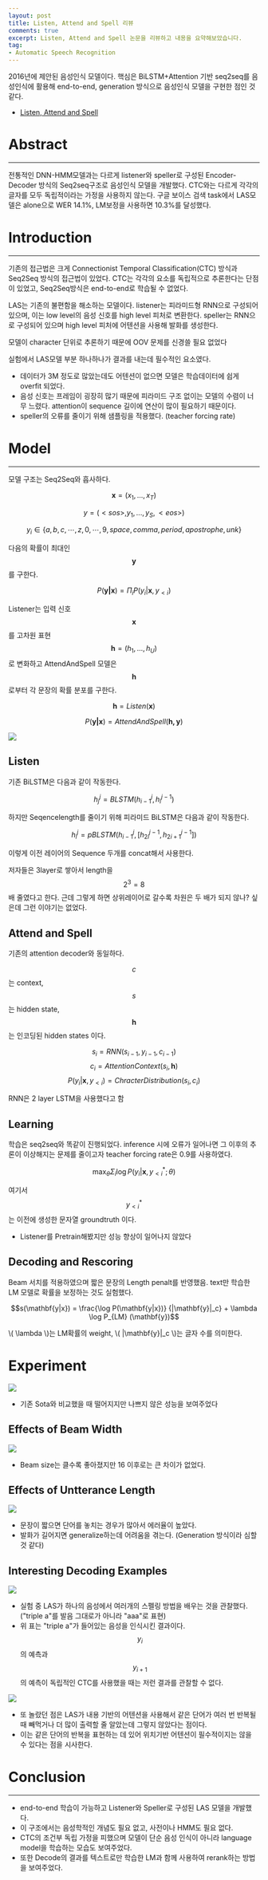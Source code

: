 ```yaml
---
layout: post
title: Listen, Attend and Spell 리뷰
comments: true
excerpt: Listen, Attend and Spell 논문을 리뷰하고 내용을 요약해보았습니다.
tag:
- Automatic Speech Recognition
---
```


<script type="text/javascript" src="https://cdnjs.cloudflare.com/ajax/libs/mathjax/2.7.0/MathJax.js?config=TeX-AMS_CHTML"></script>

2016년에 제안된 음성인식 모델이다. 핵심은 BiLSTM+Attention 기반 seq2seq를 음성인식에 활용해 end-to-end, generation 방식으로 음성인식 모델을 구현한 점인 것 같다.

- [Listen, Attend and Spell](https://arxiv.org/abs/1508.01211)
# Abstract

---

전통적인 DNN-HMM모델과는 다르게 listener와 speller로 구성된 Encoder-Decoder 방식의 Seq2seq구조로 음성인식 모델을 개발했다. CTC와는 다르게 각각의 글자를 모두 독립적이라는 가정을 사용하지 않는다. 구글 보이스 검색 task에서 LAS모델은 alone으로 WER 14.1%, LM보정을 사용하면 10.3%를 달성했다.

# Introduction

---

기존의 접근법은 크게 Connectionist Temporal Classification(CTC) 방식과 Seq2Seq 방식의 접근법이 있었다. CTC는 각각의 요소를 독립적으로 추론한다는 단점이 있었고, Seq2Seq방식은 end-to-end로 학습될 수 없었다.

LAS는 기존의 불편함을 해소하는 모델이다. listener는 피라미드형 RNN으로 구성되어 있으며, 이는 low level의 음성 신호를 high level 피처로 변환한다. speller는 RNN으로 구성되어 있으며 high level 피처에 어텐션을 사용해 발화를 생성한다.

모델이 character 단위로 추론하기 때문에 OOV 문제를 신경쓸 필요 없었다

실험에서 LAS모델 부분 하나하나가 결과를 내는데 필수적인 요소였다.

- 데이터가 3M 정도로 많았는데도 어텐션이 없으면 모델은 학습데이터에 쉽게 overfit 되었다.
- 음성 신호는 프레임이 굉장히 많기 때문에  피라미드 구조 없이는 모델의 수렴이 너무 느렸다. attention이 sequence 길이에 연산이 많이 필요하기 때문이다.
- speller의 오류를 줄이기 위해 샘플링을 적용했다. (teacher forcing rate)

# Model

---
모델 구조는 Seq2Seq와 흡사하다.

$$\mathbf{x}=(x_1,..., x_T)$$

$$y = (<sos>, y_1, ..., y_S, <eos>)$$

$$y_i \in \{a,b,c,\cdots,z,0,\cdots,9, space, comma, period, apostrophe, unk\}$$

다음의 확률이 최대인 $$\mathbf{y}$$를 구한다.

$$P(\mathbf{y|x}) = \Pi_i P(y_i|\mathbf{x},y_{<i})$$

Listener는 입력 신호 $$\mathbf{x}$$를 고차원 표현 $$\mathbf{h}=(h_1, ..., h_U)$$ 로 변화하고 AttendAndSpell 모델은 $$\mathbf{h}$$로부터 각 문장의 확률 분포를 구한다.

$$\mathbf{h}=Listen(\mathbf{x})$$

$$P(\mathbf{y|x})=AttendAndSpell(\mathbf{h,y})$$

![](../assets/post_files/listen-attend-and-spell/1.png)

## Listen

기존 BiLSTM은 다음과 같이 작동한다.

$$h_j^j = BLSTM(h_{i-1}^j,h_i^{j-1})$$

하지만 Seqencelength를 줄이기 위해 피라미드 BiLSTM은 다음과 같이 작동한다.

$$h_i^j=pBLSTM(h_{i-1}^j,[h_{2i}^{j-1}, h_{2i+1}^{j-1}])$$

이렇게 이전 레이어의 Sequence 두개를 concat해서 사용한다.

저자들은 3layer로 쌓아서 length을 $$2^3=8$$배 줄였다고 한다.
근데 그렇게 하면 상위레이어로 갈수록 차원은 두 배가 되지 않나? 싶은데 그런 이야기는 없었다.

## Attend and Spell

기존의 attention decoder와 동일하다.

$$c$$는 context, $$s$$는 hidden state, $$\mathbf{h}$$는 인코딩된 hidden states 이다.

$$s_i=RNN(s_{i-1},y_{i-1},c_{i-1})$$
$$c_i=AttentionContext(s_i,\mathbf{h})$$
$$P(y_i|\mathbf{x},y_{<i})=ChracterDistribution(s_i,c_i)$$

RNN은 2 layer LSTM을 사용했다고 함

## Learning

학습은 seq2seq와 똑같이 진행되었다. inference 시에 오류가 일어나면 그 이후의 추론이 이상해지는 문제를 줄이고자 teacher forcing rate은 0.9를 사용하였다.

$$\max_{\theta} \Sigma_i \log P(y_i|\mathbf{x},y_{<i}^*;\theta)$$

여기서 $$y_{<i}^*$$는 이전에 생성한 문자열 groundtruth 이다.

- Listener를 Pretrain해봤지만 성능 향상이 일어나지 않았다

## Decoding and Rescoring

Beam 서치를 적용하였으며 짧은 문장의 Length penalt를 반영했음.
text만 학습한 LM 모델로 확률을 보정하는 것도 실험했다.

$$s(\mathbf{y|x}) = \frac{\log P(\mathbf{y|x})} {|\mathbf{y}|_c} + \lambda \log P_{LM} (\mathbf{y})$$

\\( \lambda \\)는 LM확률의 weight,
\\( |\mathbf{y}|_c \\)는 글자 수를 의미한다.

# Experiment

![](../assets/post_files/listen-attend-and-spell/2.png)

- 기존 Sota와 비교했을 때 떨어지지만 나쁘지 않은 성능을 보여주었다

## Effects of Beam Width

![](../assets/post_files/listen-attend-and-spell/3.png)

- Beam size는 클수록 좋아졌지만 16 이후로는 큰 차이가 없었다.

## Effects of Untterance Length

![](../assets/post_files/listen-attend-and-spell/4.png)

- 문장이 짧으면 단어를 놓치는 경우가 많아서 에러율이 높았다.
- 발화가 길어지면 generalize하는데 어려움을 겪는다. (Generation 방식이라 심할 것 같다)

## Interesting Decoding Examples

![](../assets/post_files/listen-attend-and-spell/5.png)

- 실험 중 LAS가 하나의 음성에서 여러개의 스펠링 방법을 배우는 것을 관찰했다. ("triple a"를 발음 그대로가 아니라 "aaa"로 표현)
- 위 표는 "triple a"가 들어있는 음성을 인식시킨 결과이다. $$y_i$$의 예측과 $$y_{i+1}$$의 예측이 독립적인 CTC를 사용했을 때는 저런 결과를 관찰할 수 없다.

![](../assets/post_files/listen-attend-and-spell/6.png)

- 또 놀랐던 점은 LAS가 내용 기반의 어텐션을 사용해서 같은 단어가 여러 번 반복될 때 빼먹거나 더 많이 출력할 줄 알았는데 그렇지 않았다는 점이다.
- 이는 같은 단어의 반복을 표현하는 데 있어 위치기반 어텐션이 필수적이지는 않을 수 있다는 점을 시사한다.

# Conclusion

---

- end-to-end 학습이 가능하고 Listener와 Speller로 구성된 LAS 모델을 개발했다.
- 이 구조에서는 음성학적인 개념도 필요 없고, 사전이나 HMM도 필요 없다.
- CTC의 조건부 독립 가정을 피했으며 모델이 단순 음성 인식이 아니라 language model을 학습하는 모습도 보여주었다.
- 또한 Decode의 결과를 텍스트로만 학습한 LM과 함께 사용하여 rerank하는 방법을 보여주었다.
